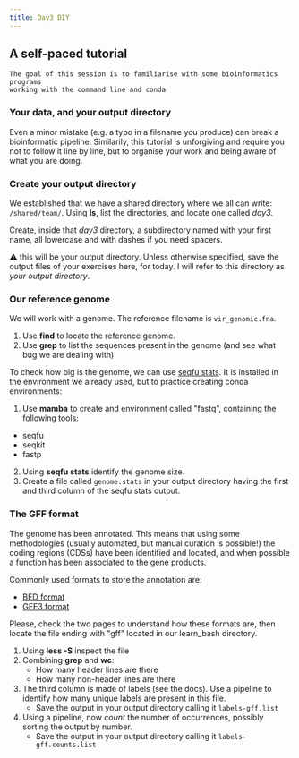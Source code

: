 ```yaml
---
title: Day3 DIY
---
```


## A self-paced tutorial

```note
The goal of this session is to familiarise with some bioinformatics programs
working with the command line and conda
```

### Your data, and your output directory

Even a minor mistake (e.g. a typo in a filename you produce) can break a bioinformatic pipeline.
Similarily, this tutorial is unforgiving and require you not to follow it line by line, but to organise your work and being aware of what you are doing.

### Create your output directory

We established that we have a shared directory where we all can write: `/shared/team/`.
Using **ls**, list the directories, and locate one called *day3*.

Create, inside that *day3* directory, a subdirectory named with your first name, all lowercase and with dashes if you need spacers.

:warning: this will be your output directory. Unless otherwise specified, save the output files of your exercises here, for today. I will refer to this directory as *your output directory*.


### Our reference genome

We will work with a genome. The reference filename is `vir_genomic.fna`.

1. Use **find** to locate the reference genome.
2. Use **grep** to list the sequences present in the genome (and see what bug we are dealing with)

To check how big is the genome, we can use [seqfu stats](https://telatin.github.io/seqfu2/tools/stats.html). It is installed in the environment we already used, but to practice creating conda environments:

1. Use **mamba** to create and environment called "fastq", containing the following tools:
  - seqfu
  - seqkit
  - fastp
2. Using **seqfu stats** identify the genome size.
3. Create a file called `genome.stats` in your output directory having the first and third column of the seqfu stats output.

### The GFF format

The genome has been annotated. This means that using some methodologies (usually automated, but manual curation is possible!) the coding regions (CDSs) have been identified and located, and when possible a function has been associated to the gene products.

Commonly used formats to store the annotation are:
* [BED format](https://en.wikipedia.org/wiki/BED_(file_format))
* [GFF3 format](https://www.ensembl.org/info/website/upload/gff.html?redirect=no)

Please, check the two pages to understand how these formats are, then locate the file ending with "gff" located in our learn_bash directory.

1. Using **less -S** inspect the file
1. Combining **grep** and **wc**:
	- How many header lines are there
    - How many non-header lines are there
3. The third column is made of labels (see the docs). Use a pipeline to identify how many unique labels are present in this file. 
    - Save the output in your output directory calling it `labels-gff.list`
4. Using a pipeline, now *count* the number of occurrences, possibly sorting the output by number.
    - Save the output in your output directory calling it `labels-gff.counts.list`




